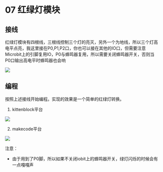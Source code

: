 # 07 红绿灯模块

## 接线

红绿灯模块有四根线，三根线控制三个灯的亮灭，另外一个为地线，所以三个灯高电平点亮，我这里接在P0,P1,P2口，你也可以接在其他的IO口，但需要注意Microbit上的引脚复用IO，P0与蜂鸣器复用，所以需要关闭蜂鸣器开关，否则当P0口输出高电平时蜂鸣器也会响

![](https://s2.ax1x.com/2019/09/02/nP9JMR.jpg)

## 编程

按照上述接线开始编程。实现的效果是一个简单的红绿灯转换。

1. kittenblock平台

![](https://s2.ax1x.com/2019/09/02/nPFU6H.jpg)  

2. makecode平台  

![](https://s2.ax1x.com/2019/09/02/nPkbIP.jpg)  


注意：  

- 由于用到了P0脚，所以如果不关闭iobit上的蜂鸣器开关，绿灯闪烁的时候会有一点嘎嘎声

